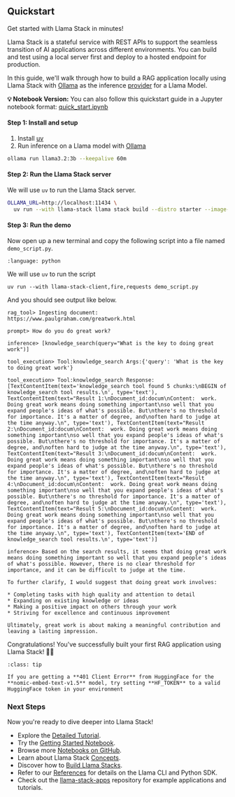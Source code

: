 ## Quickstart

Get started with Llama Stack in minutes!

Llama Stack is a stateful service with REST APIs to support the seamless transition of AI applications across different
environments. You can build and test using a local server first and deploy to a hosted endpoint for production.

In this guide, we'll walk through how to build a RAG application locally using Llama Stack with [Ollama](https://ollama.com/)
as the inference [provider](../providers/inference/index) for a Llama Model.

**💡 Notebook Version:** You can also follow this quickstart guide in a Jupyter notebook format: [quick_start.ipynb](https://github.com/meta-llama/llama-stack/blob/main/docs/quick_start.ipynb)

#### Step 1: Install and setup
1. Install [uv](https://docs.astral.sh/uv/)
2. Run inference on a Llama model with [Ollama](https://ollama.com/download)
```bash
ollama run llama3.2:3b --keepalive 60m
```

#### Step 2: Run the Llama Stack server

We will use `uv` to run the Llama Stack server.
```bash
OLLAMA_URL=http://localhost:11434 \
  uv run --with llama-stack llama stack build --distro starter --image-type venv --run
```
#### Step 3: Run the demo
Now open up a new terminal and copy the following script into a file named `demo_script.py`.

```{literalinclude} ./demo_script.py
:language: python
```
We will use `uv` to run the script
```
uv run --with llama-stack-client,fire,requests demo_script.py
```
And you should see output like below.
```
rag_tool> Ingesting document: https://www.paulgraham.com/greatwork.html

prompt> How do you do great work?

inference> [knowledge_search(query="What is the key to doing great work")]

tool_execution> Tool:knowledge_search Args:{'query': 'What is the key to doing great work'}

tool_execution> Tool:knowledge_search Response:[TextContentItem(text='knowledge_search tool found 5 chunks:\nBEGIN of knowledge_search tool results.\n', type='text'), TextContentItem(text="Result 1:\nDocument_id:docum\nContent:  work. Doing great work means doing something important\nso well that you expand people's ideas of what's possible. But\nthere's no threshold for importance. It's a matter of degree, and\noften hard to judge at the time anyway.\n", type='text'), TextContentItem(text="Result 2:\nDocument_id:docum\nContent:  work. Doing great work means doing something important\nso well that you expand people's ideas of what's possible. But\nthere's no threshold for importance. It's a matter of degree, and\noften hard to judge at the time anyway.\n", type='text'), TextContentItem(text="Result 3:\nDocument_id:docum\nContent:  work. Doing great work means doing something important\nso well that you expand people's ideas of what's possible. But\nthere's no threshold for importance. It's a matter of degree, and\noften hard to judge at the time anyway.\n", type='text'), TextContentItem(text="Result 4:\nDocument_id:docum\nContent:  work. Doing great work means doing something important\nso well that you expand people's ideas of what's possible. But\nthere's no threshold for importance. It's a matter of degree, and\noften hard to judge at the time anyway.\n", type='text'), TextContentItem(text="Result 5:\nDocument_id:docum\nContent:  work. Doing great work means doing something important\nso well that you expand people's ideas of what's possible. But\nthere's no threshold for importance. It's a matter of degree, and\noften hard to judge at the time anyway.\n", type='text'), TextContentItem(text='END of knowledge_search tool results.\n', type='text')]

inference> Based on the search results, it seems that doing great work means doing something important so well that you expand people's ideas of what's possible. However, there is no clear threshold for importance, and it can be difficult to judge at the time.

To further clarify, I would suggest that doing great work involves:

* Completing tasks with high quality and attention to detail
* Expanding on existing knowledge or ideas
* Making a positive impact on others through your work
* Striving for excellence and continuous improvement

Ultimately, great work is about making a meaningful contribution and leaving a lasting impression.
```
Congratulations! You've successfully built your first RAG application using Llama Stack! 🎉🥳

```{admonition} HuggingFace access
:class: tip

If you are getting a **401 Client Error** from HuggingFace for the **nomic-embed-text-v1.5** model, try setting **HF_TOKEN** to a valid HuggingFace token in your environment
```

### Next Steps

Now you're ready to dive deeper into Llama Stack!
- Explore the [Detailed Tutorial](./detailed_tutorial.md).
- Try the [Getting Started Notebook](https://github.com/meta-llama/llama-stack/blob/main/docs/getting_started.ipynb).
- Browse more [Notebooks on GitHub](https://github.com/meta-llama/llama-stack/tree/main/docs/notebooks).
- Learn about Llama Stack [Concepts](../concepts/index.md).
- Discover how to [Build Llama Stacks](../distributions/index.md).
- Refer to our [References](../references/index.md) for details on the Llama CLI and Python SDK.
- Check out the [llama-stack-apps](https://github.com/meta-llama/llama-stack-apps/tree/main/examples) repository for example applications and tutorials.
